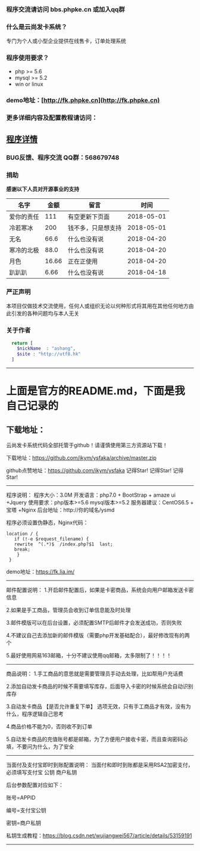 
### 程序交流请访问 bbs.phpke.cn 或加入qq群 


### 什么是云尚发卡系统？
专门为个人或小型企业提供在线售卡，订单处理系统

### 程序使用要求？
* php >= 5.6
* mysql >= 5.2
* win or linux

### demo地址：[http://fk.phpke.cn](http://fk.phpke.cn)

### 更多详细内容及配置教程请访问：
## [程序详情](https://bbs.phpke.cn/?thread-1.htm)

### BUG反馈、程序交流 QQ群：568679748

### 捐助
**感谢以下人员对开源事业的支持** 



名字 | 金额 | 留言 | 时间
---|---|---|---
爱你的责任 | 111 | 有空更新下页面 | 2018-05-01
冷若寒冰 | 200 | 钱不多，只是想支持 | 2018-05-01
无名 | 66.6 | 什么也没有说 | 2018-04-20
寒冷的北极 | 88.0 | 什么也没有说 | 2018-04-20
月色 | 16.66 | 正在正使用 | 2018-04-20
趴趴趴 | 6.66 | 什么也没有说 | 2018-04-18


### 严正声明
本项目仅做技术交流使用，任何人或组织无论以何种形式将其用在其他任何地方由此引发的各种问题均与本人无关


### 关于作者

```php
  return [
    $nickName  : "ashang",
    $site : "http://utf8.hk"
  ]
```

---

# 上面是官方的README.md，下面是我自己记录的

## 下载地址：


云尚发卡系统代码全部托管于github！请谨慎使用第三方资源站下载！


下载地址：https://github.com/ikym/ysfaka/archive/master.zip

github点赞地址：https://github.com/ikym/ysfaka  记得Star! 记得Star! 记得Star!


----------------------------------------------------------------------------



程序说明： 
程序大小：3.0M
开发语言：php7.0 + BootStrap + amaze ui +Jquery 
使用要求：php版本>=5.6 mysql版本>=5.2 
服务器建议：CentOS6.5 + 宝塔 +Nginx 
后台地址：http://你的域名/ysmd


程序必须设置伪静态，Nginx代码：

```
location / {
   if (!-e $request_filename) {
   rewrite  ^(.*)$  /index.php?$1  last;
   break;
    }
 }
```

demo地址：https://fk.lia.im/

---------------------------------------------------



邮件配置说明：
1.开启邮件配置后，如果是卡密商品，系统会向用户邮箱发送卡密信息

2.如果是手工商品，管理员会收到订单信息能及时处理

3.邮件模版可以在后台设置，必须配置SMTP后邮件才会发送成功，否则失败

4.不建议自己去添加新的邮件模版（需要php开发基础配合），最好修改现有的两个

5.最好使用网易163邮箱，十分不建议使用qq邮箱，太多限制了！！！！

----------------------------------------------------

商品说明：
1.手工商品的意思就是需要管理员手动去处理，比如帮用户充话费

2.添加自动发卡商品的时候不需要填写库存，后面导入卡密的时候系统会自动识别库存

3.自动发卡商品  【是否允许重复下单】  选项无效，只有手工商品才有效，没有为什么，程序逻辑自己思考

4.商品价格不能为0，否则收不到订单

5.自动发卡商品的充值账号都是邮箱，为了方便用户接收卡密，而且查询密码必填，不要问为什么，为了安全

-----------------------------------------------------

当面付及支付宝即时到账配置说明：
当面付和即时到账都是采用RSA2加密支付，必须填写支付宝 公钥  商户私钥

后台参数配置对应如下：

账号=APPID

编号=支付宝公钥

密钥=商户私钥

私钥生成教程：https://blog.csdn.net/wujiangwei567/article/details/53159191

-------------------------------------------------------
